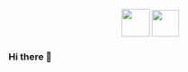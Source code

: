 <p align="center" vertical-align="middle">
    <a href="https://www.linkedin.com/in/jquepuy/"><img height="50px" width="auto" src="./assets/icons/linkedin.svg" /></a>
    <a href="https://join.skype.com/invite/kbhXxpXNNviC"><img height="48px" width="auto" src="./assets/icons/skype.svg" /></a>
</p>

### Hi there 👋


<!--
**jquepuy/jquepuy** is a ✨ _special_ ✨ repository because its `README.md` (this file) appears on your GitHub profile.

Here are some ideas to get you started:

- 🔭 I’m currently working on ...
- 🌱 I’m currently learning ...
- 👯 I’m looking to collaborate on ...
- 🤔 I’m looking for help with ...
- 💬 Ask me about ...
- 📫 How to reach me: ...
- 😄 Pronouns: ...
- ⚡ Fun fact: ...
-->
